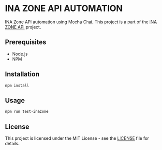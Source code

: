 # INA ZONE API AUTOMATION

INA Zone API automation using Mocha Chai. This project is a part of the [INA ZONE API](https://github.com/indahmutiah/ina-zone) project.

## Prerequisites

- Node.js
- NPM

## Installation

```bash
npm install
```

## Usage

```bash
npm run test-inazone
```

## License

This project is licensed under the MIT License - see the [LICENSE](LICENSE) file for details.
